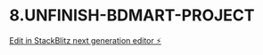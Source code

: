 # 8.UNFINISH-BDMART-PROJECT

[Edit in StackBlitz next generation editor ⚡️](https://stackblitz.com/~/github.com/tasinahmedrafi/8.UNFINISH-BDMART-PROJECT)